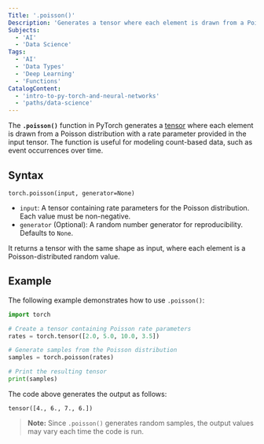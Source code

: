 ```yaml
---
Title: '.poisson()'
Description: 'Generates a tensor where each element is drawn from a Poisson distribution with the corresponding rate given in the input tensor.'
Subjects:
  - 'AI'
  - 'Data Science'
Tags:
  - 'AI'
  - 'Data Types'
  - 'Deep Learning'
  - 'Functions'
CatalogContent:
  - 'intro-to-py-torch-and-neural-networks'
  - 'paths/data-science'
---
```


The **`.poisson()`** function in PyTorch generates a [tensor](https://www.codecademy.com/resources/docs/pytorch/tensors) where each element is drawn from a Poisson distribution with a rate parameter provided in the input tensor. The function is useful for modeling count-based data, such as event occurrences over time.

## Syntax

```pseudo
torch.poisson(input, generator=None)
```

- `input`: A tensor containing rate parameters for the Poisson distribution. Each value must be non-negative.
- `generator` (Optional): A random number generator for reproducibility. Defaults to `None`.

It returns a tensor with the same shape as input, where each element is a Poisson-distributed random value.

## Example

The following example demonstrates how to use `.poisson()`:

```py
import torch

# Create a tensor containing Poisson rate parameters
rates = torch.tensor([2.0, 5.0, 10.0, 3.5])

# Generate samples from the Poisson distribution
samples = torch.poisson(rates)

# Print the resulting tensor
print(samples)
```

The code above generates the output as follows:

```shell
tensor([4., 6., 7., 6.])
```

> **Note:** Since `.poisson()` generates random samples, the output values may vary each time the code is run.
